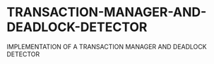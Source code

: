 # TRANSACTION-MANAGER-AND-DEADLOCK-DETECTOR
 IMPLEMENTATION OF A TRANSACTION MANAGER AND DEADLOCK DETECTOR
